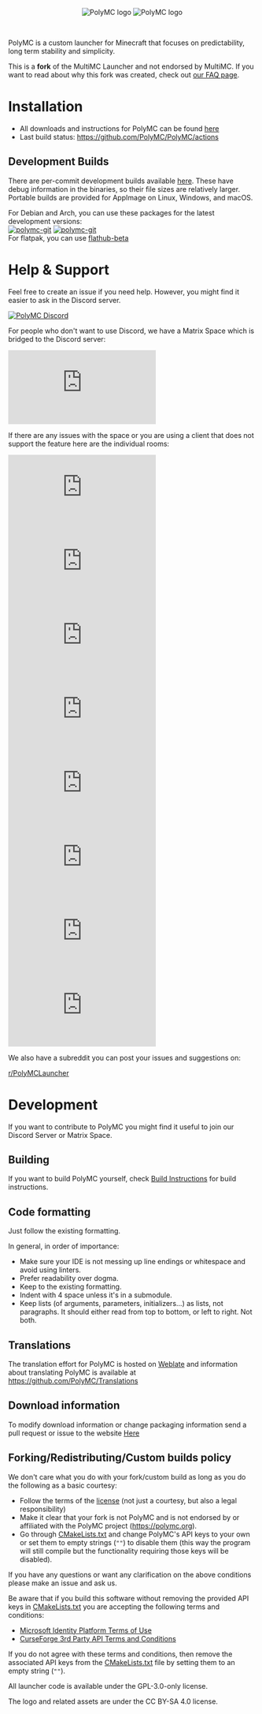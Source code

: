 <p align="center">
  <img src="./program_info/polymc-header-black.svg#gh-light-mode-only" alt="PolyMC logo"/>
  <img src="./program_info/polymc-header.svg#gh-dark-mode-only" alt="PolyMC logo"/>
</p>
<br>

PolyMC is a custom launcher for Minecraft that focuses on predictability, long term stability and simplicity.

This is a **fork** of the MultiMC Launcher and not endorsed by MultiMC.
If you want to read about why this fork was created, check out [our FAQ page](https://polymc.org/wiki/overview/faq/).
<br>

# Installation

- All downloads and instructions for PolyMC can be found [here](https://polymc.org/download/)
- Last build status: https://github.com/PolyMC/PolyMC/actions


## Development Builds

There are per-commit development builds available [here](https://github.com/PolyMC/PolyMC/actions). These have debug information in the binaries, so their file sizes are relatively larger.
Portable builds are provided for AppImage on Linux, Windows, and macOS.

For Debian and Arch, you can use these packages for the latest development versions:  
[![polymc-git](https://img.shields.io/badge/aur-polymc--git-blue)](https://aur.archlinux.org/packages/polymc-git/)
[![polymc-git](https://img.shields.io/badge/mpr-polymc--git-orange)](https://mpr.makedeb.org/packages/polymc-git)  
For flatpak, you can use [flathub-beta](https://discourse.flathub.org/t/how-to-use-flathub-beta/2111)

# Help & Support

Feel free to create an issue if you need help. However, you might find it easier to ask in the Discord server.

[![PolyMC Discord](https://img.shields.io/discord/923671181020766230?label=PolyMC%20Discord)](https://discord.gg/xq7fxrgtMP)

For people who don't want to use Discord, we have a Matrix Space which is bridged to the Discord server:

[![PolyMC Space](https://img.shields.io/matrix/polymc:matrix.org?label=PolyMC%20space)](https://matrix.to/#/#polymc:matrix.org)

If there are any issues with the space or you are using a client that does not support the feature here are the individual rooms:

[![Development](https://img.shields.io/matrix/polymc-development:matrix.org?label=PolyMC%20Development)](https://matrix.to/#/#polymc-development:matrix.org)
[![Discussion](https://img.shields.io/matrix/polymc-discussion:matrix.org?label=PolyMC%20Discussion)](https://matrix.to/#/#polymc-discussion:matrix.org)
[![Github](https://img.shields.io/matrix/polymc-github:matrix.org?label=PolyMC%20Github)](https://matrix.to/#/#polymc-github:matrix.org)
[![Maintainers](https://img.shields.io/matrix/polymc-maintainers:matrix.org?label=PolyMC%20Maintainers)](https://matrix.to/#/#polymc-maintainers:matrix.org)
[![News](https://img.shields.io/matrix/polymc-news:matrix.org?label=PolyMC%20News)](https://matrix.to/#/#polymc-news:matrix.org)
[![Offtopic](https://img.shields.io/matrix/polymc-offtopic:matrix.org?label=PolyMC%20Offtopic)](https://matrix.to/#/#polymc-offtopic:matrix.org)
[![Support](https://img.shields.io/matrix/polymc-support:matrix.org?label=PolyMC%20Support)](https://matrix.to/#/#polymc-support:matrix.org)
[![Voice](https://img.shields.io/matrix/polymc-voice:matrix.org?label=PolyMC%20Voice)](https://matrix.to/#/#polymc-voice:matrix.org)

We also have a subreddit you can post your issues and suggestions on:

[r/PolyMCLauncher](https://www.reddit.com/r/PolyMCLauncher/)

# Development

If you want to contribute to PolyMC you might find it useful to join our Discord Server or Matrix Space.

## Building

If you want to build PolyMC yourself, check [Build Instructions](https://polymc.org/wiki/development/build-instructions/) for build instructions.

## Code formatting

Just follow the existing formatting.

In general, in order of importance:

- Make sure your IDE is not messing up line endings or whitespace and avoid using linters.
- Prefer readability over dogma.
- Keep to the existing formatting.
- Indent with 4 space unless it's in a submodule.
- Keep lists (of arguments, parameters, initializers...) as lists, not paragraphs. It should either read from top to bottom, or left to right. Not both.

## Translations

The translation effort for PolyMC is hosted on [Weblate](https://hosted.weblate.org/projects/polymc/polymc/) and information about translating PolyMC is available at https://github.com/PolyMC/Translations

## Download information
To modify download information or change packaging information send a pull request or issue to the website [Here](https://github.com/PolyMC/polymc.github.io/blob/master/src/download.md)

## Forking/Redistributing/Custom builds policy

We don't care what you do with your fork/custom build as long as you do the following as a basic courtesy:
- Follow the terms of the [license](LICENSE) (not just a courtesy, but also a legal responsibility)
- Make it clear that your fork is not PolyMC and is not endorsed by or affiliated with the PolyMC project (https://polymc.org).
- Go through [CMakeLists.txt](CMakeLists.txt) and change PolyMC's API keys to your own or set them to empty strings (`""`) to disable them (this way the program will still compile but the functionality requiring those keys will be disabled).

If you have any questions or want any clarification on the above conditions please make an issue and ask us.

Be aware that if you build this software without removing the provided API keys in [CMakeLists.txt](CMakeLists.txt) you are accepting the following terms and conditions:
 - [Microsoft Identity Platform Terms of Use](https://docs.microsoft.com/en-us/legal/microsoft-identity-platform/terms-of-use)
 - [CurseForge 3rd Party API Terms and Conditions](https://support.curseforge.com/en/support/solutions/articles/9000207405-curse-forge-3rd-party-api-terms-and-conditions)

If you do not agree with these terms and conditions, then remove the associated API keys from the [CMakeLists.txt](CMakeLists.txt) file by setting them to an empty string (`""`).

All launcher code is available under the GPL-3.0-only license.
  
The logo and related assets are under the CC BY-SA 4.0 license.
